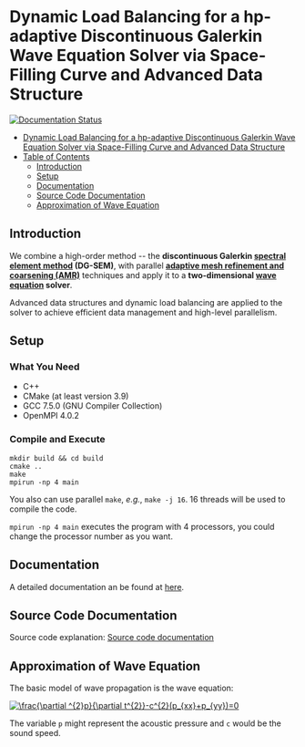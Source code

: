# Dynamic Load Balancing for a hp-adaptive Discontinuous Galerkin Wave Equation Solver via Space-Filling Curve and Advanced Data Structure

[![Documentation Status](https://readthedocs.org/projects/dg-wave-c/badge/?version=latest)](https://dg-wave-c.readthedocs.io/en/latest/?badge=latest)

<!--ts-->
   * [Dynamic Load Balancing for a hp-adaptive Discontinuous Galerkin Wave Equation Solver via Space-Filling Curve and Advanced Data Structure](#dynamic-load-balancing-for-a-hp-adaptive-discontinuous-galerkin-wave-equation-solver-via-space-filling-curve-and-advanced-data-structure)
   * [Table of Contents](#table-of-contents)
      * [Introduction](#introduction)
      * [Setup](#setup)
      * [Documentation](#documentation)
      * [Source Code Documentation](#source-code-documentation)
      * [Approximation of Wave Equation](#approximation-of-wave-equation)

<!-- Added by: shiqi, at: Wed Dec  2 16:55:06 EST 2020 -->

<!--te-->

## Introduction
We combine a high-order method -- the **discontinuous Galerkin [spectral element method](https://en.wikipedia.org/wiki/Spectral_element_method) (DG-SEM)**, 
with parallel [**adaptive mesh refinement and coarsening (AMR)**](https://en.wikipedia.org/wiki/Adaptive_mesh_refinement) techniques and apply it to a **two-dimensional [wave equation](https://en.wikipedia.org/wiki/Wave_equation) solver**.

Advanced data structures and dynamic load balancing are applied to the solver to achieve efficient data management and high-level parallelism. 

## Setup
### What You Need
* C++
* CMake (at least version 3.9)
* GCC 7.5.0 (GNU Compiler Collection)
* OpenMPI 4.0.2

### Compile and Execute
```
mkdir build && cd build
cmake ..
make 
mpirun -np 4 main
```
You also can use parallel `make`, *e.g.*, `make -j 16`. 16 threads will be used to compile the code. 

`mpirun -np 4 main` executes the program with 4 processors, you could change the processor number as you want.




## Documentation
A detailed documentation an be found at [here](https://dg-wave-c.readthedocs.io/en/latest/).

## Source Code Documentation
Source code explanation:
[Source code documentation]( https://shiqihe000.github.io/DG_wave_c/doxygen/html/index.html)

## Approximation of Wave Equation
The basic model of wave propagation is the wave equation:

<a href="https://www.codecogs.com/eqnedit.php?latex=\frac{\partial&space;^{2}p}{\partial&space;t^{2}}-c^{2}(p_{xx}&plus;p_{yy})=0" target="_blank"><img src="https://latex.codecogs.com/gif.latex?\frac{\partial&space;^{2}p}{\partial&space;t^{2}}-c^{2}(p_{xx}&plus;p_{yy})=0" title="\frac{\partial ^{2}p}{\partial t^{2}}-c^{2}(p_{xx}+p_{yy})=0" /></a>

The variable `p` might represent the acoustic pressure and `c` would be the sound speed. 
